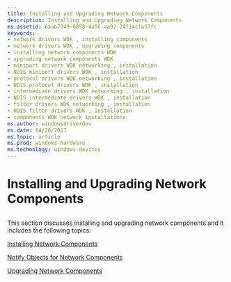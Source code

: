 ```yaml
---
title: Installing and Upgrading Network Components
description: Installing and Upgrading Network Components
ms.assetid: 6aab7349-0858-4af6-aa92-24f14cfa57fc
keywords:
- network drivers WDK , installing components
- network drivers WDK , upgrading components
- installing network components WDK
- upgrading network components WDK
- miniport drivers WDK networking , installation
- NDIS miniport drivers WDK , installation
- protocol drivers WDK networking , installation
- NDIS protocol drivers WDK , installation
- intermediate drivers WDK networking , installation
- NDIS intermediate drivers WDK , installation
- filter drivers WDK networking , installation
- NDIS filter drivers WDK , installation
- components WDK network installations
ms.author: windowsdriverdev
ms.date: 04/20/2017
ms.topic: article
ms.prod: windows-hardware
ms.technology: windows-devices
---
```


# Installing and Upgrading Network Components


## <a href="" id="ddk-installing-and-upgrading-components-ng"></a>


This section discusses installing and upgrading network components and it includes the following topics:

[Installing Network Components](installing-network-components2.md)

[Notify Objects for Network Components](notify-objects-for-network-components.md)

[Upgrading Network Components](upgrading-network-components.md)

 

 





